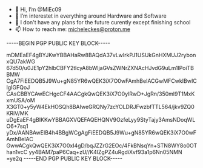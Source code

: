 - 👋 Hi, I’m @MiEc09
- 👀 I’m interestet in everything around Hardware and Software  
- 📄 I don't have any plans for the future curently except finishing school 
- 📫 How to reach me: micheleckes@proton.me

-----BEGIN PGP PUBLIC KEY BLOCK-----

mDMEaEF4gBYJKwYBBAHaRw8BAQdA37vLwIrkPJ1USUkGnHXMUJ2rybonxQU7akWG
67d50/u0JE1pY2hlbCBFY2tlcyA8bWljaGVsZWNrZXNAcHJvdG9uLm1lPoiTBBMW
CgA7FiEEDQB5J9Wu+gN85YR6wQEK3iX7O0wFAmhBeIACGwMFCwkIBwICIgIGFQoJ
CAsCBBYCAwECHgcCF4AACgkQwQEK3iX7O0ylRwD+JgRn/350ml9T1MxKxmUSA/oM
X3GT0+y5yW4EkHOSQh8BAIweGRQNy7zcYOLDRJFwzbfTTL564/jkv9ZQ0KRiV/MK
uDgEaEF4gBIKKwYBBAGXVQEFAQEHQNV9OzfeLyy9StyTajy3AmsNDoqWLO6+7sq1
yDx/AANBAwEIB4h4BBgWCgAgFiEEDQB5J9Wu+gN85YR6wQEK3iX7O0wFAmhBeIAC
GwwACgkQwQEK3iX7O0xI4gD/bqJZZrG2EOc/4FkBNsqYn+STN8WY8o0OThan1vcC
yy4BAM7paP6Caq+zU//K4lZgPZ4uRgdiXvf93a1p6Nn05NMN
=ye2q
-----END PGP PUBLIC KEY BLOCK-----
